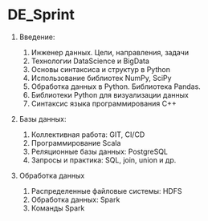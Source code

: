 # DE_Sprint

1. Введение:

    1. Инженер данных. Цели, направления, задачи
    1. Технологии DataScience и BigData
    1. Основы синтаксиса и структур в Python
    1. Использование библиотек NumPy, SciPy
    1. Обработка данных в Python. Библиотека Pandas.
    1. Библиотеки Python для визуализации данных
    1. Синтаксис языка программирования С++

1. Базы данных:
    1. Коллективная работа: GIT, CI/CD
    1. Программирование Scala
    1. Реляционные базы данных: PostgreSQL
    1. Запросы и практика: SQL, join, union и др.

1. Обработка данных
    1. Распределенные файловые системы: HDFS
    1. Обработка данных: Spark
    1. Команды Spark
